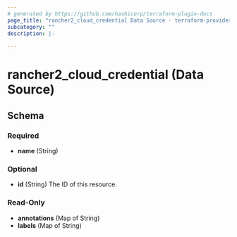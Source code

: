 ```yaml
---
# generated by https://github.com/hashicorp/terraform-plugin-docs
page_title: "rancher2_cloud_credential Data Source - terraform-provider-rancher2"
subcategory: ""
description: |-
  
---
```


# rancher2_cloud_credential (Data Source)





<!-- schema generated by tfplugindocs -->
## Schema

### Required

- **name** (String)

### Optional

- **id** (String) The ID of this resource.

### Read-Only

- **annotations** (Map of String)
- **labels** (Map of String)


